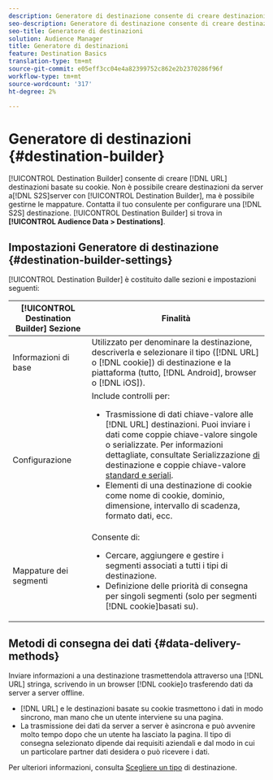 ```yaml
---
description: Generatore di destinazione consente di creare destinazioni URL DNL o basate su cookie. Non è possibile creare destinazioni da server a server (S2S) con Generatore di destinazione, ma è possibile gestirne le mappature. Contatta il tuo consulente per configurare una destinazione S2S. Il Generatore di destinazioni si trova in Dati pubblico > Destinazioni.
seo-description: Generatore di destinazione consente di creare destinazioni URL DNL o basate su cookie. Non è possibile creare destinazioni da server a server (S2S) con Generatore di destinazione, ma è possibile gestirne le mappature. Contatta il tuo consulente per configurare una destinazione S2S. Il Generatore di destinazioni si trova in Dati pubblico > Destinazioni.
seo-title: Generatore di destinazioni
solution: Audience Manager
title: Generatore di destinazioni
feature: Destination Basics
translation-type: tm+mt
source-git-commit: e05eff3cc04e4a82399752c862e2b2370286f96f
workflow-type: tm+mt
source-wordcount: '317'
ht-degree: 2%

---
```



# Generatore di destinazioni {#destination-builder}

[!UICONTROL Destination Builder] consente di creare [!DNL URL] destinazioni basate su cookie. Non è possibile creare destinazioni da server a[!DNL S2S]server con [!UICONTROL Destination Builder], ma è possibile gestirne le mappature. Contatta il tuo consulente per configurare una [!DNL S2S] destinazione. [!UICONTROL Destination Builder] si trova in **[!UICONTROL Audience Data > Destinations]**.

## Impostazioni Generatore di destinazione {#destination-builder-settings}

<!-- destination-builder.xml -->

[!UICONTROL Destination Builder] è costituito dalle sezioni e impostazioni seguenti:

| [!UICONTROL Destination Builder] Sezione | Finalità |
|--- |--- |
| Informazioni di base | Utilizzato per denominare la destinazione, descriverla e selezionare il tipo ([!DNL URL] o [!DNL cookie]) di destinazione e la piattaforma (tutto, [!DNL Android], browser o [!DNL iOS]). |
| Configurazione | Include controlli per: <br/><ul><li>Trasmissione di dati chiave-valore alle [!DNL URL] destinazioni. Puoi inviare i dati come coppie chiave-valore singole o serializzate. Per informazioni dettagliate, consultate Serializzazione [di](../../features/destinations/key-value-pairs.md#destination-serialized) destinazione e coppie chiave-valore [standard e seriali](../../features/destinations/key-value-pairs.md). </li><li>Elementi di una destinazione di cookie come nome di cookie, dominio, dimensione, intervallo di scadenza, formato dati, ecc.</li></ul> |
| Mappature dei segmenti | Consente di: <br/><ul><li>Cercare, aggiungere e gestire i segmenti associati a tutti i tipi di destinazione. </li><li>Definizione delle priorità di consegna per singoli segmenti (solo per segmenti [!DNL cookie]basati su).</li></ul> |

## Metodi di consegna dei dati {#data-delivery-methods}

Inviare informazioni a una destinazione trasmettendola attraverso una [!DNL URL] stringa, scrivendo in un browser [!DNL cookie]o trasferendo dati da server a server offline.

* [!DNL URL] e le destinazioni basate su cookie trasmettono i dati in modo sincrono, man mano che un utente interviene su una pagina.
* La trasmissione dei dati da server a server è asincrona e può avvenire molto tempo dopo che un utente ha lasciato la pagina. Il tipo di consegna selezionato dipende dai requisiti aziendali e dal modo in cui un particolare partner dati desidera o può ricevere i dati.

Per ulteriori informazioni, consulta [Scegliere un tipo](../../features/destinations/destinations.md) di destinazione.
